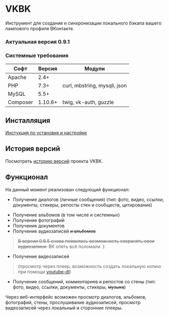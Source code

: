 # VKBK
Инструмент для создания и синхронизации локального бэкапа вашего лампового профиля ВКонтакте.

### Актуальная версия 0.9.1

### Системные требования
Софт | Версия | Модули
--- | --- | ---
Apache | 2.4+ | 
PHP | 7.3+ | curl, mbstring, mysqli, json
MySQL | 5.5+ | 
Composer | 1.10.6+ | twig, vk-auth, guzzle

## Инсталляция
[Инстукция по установке и настройке](https://github.com/Chiaki/VKBK/wiki/Установка-и-настройка)

## История версий
Посмотреть [историю версий](CHANGELOG.md) проекта VKBK.

## Функционал
На данный момент реализован следующий функционал:
+ Получение диалогов (личные сообщения) (тип: фото, видео, ссылки, документы, стикеры, репосты стен и сообществ, цитирование)
- Получение альбомов (в том числе и системных)
- Получение фотографий
- Получение документов
- Получение аудиозаписей ~~и альбомов~~
> ~~В версии 0.8.5 снова появилась возможность сохранять свои аудиозаписи.~~ ВК опять всё поломали. ):
- Получение видеозаписей
> (просмотр через плеер, возможность создать локальную копию при помощи [youtube-dl](https://github.com/rg3/youtube-dl))
* Получение сообщений, комментариев и репостов со стены (тип: фото, видео, ссылки, документы, стикеры, ~~музыка~~)

Через веб-интерфейс возможен просмотр диалогов, альбомов, фотографий, стены, прослушивание аудиозаписей, просмотр видеозаписей через локальный и сторонние плееры.

